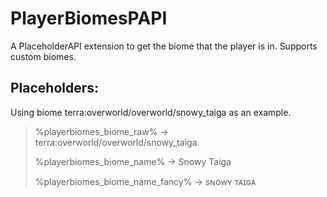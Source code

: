 # PlayerBiomesPAPI
 A PlaceholderAPI extension to get the biome that the player is in. Supports custom biomes.

## Placeholders:
Using biome terra:overworld/overworld/snowy_taiga as an example.

 > %playerbiomes_biome_raw%  ->  terra:overworld/overworld/snowy_taiga
>
 > %playerbiomes_biome_name%  ->  Snowy Taiga
>
 > %playerbiomes_biome_name_fancy%  ->  ѕɴᴏᴡʏ ᴛᴀɪɢᴀ
